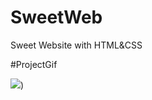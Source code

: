 # SweetWeb
Sweet Website with HTML&CSS

#ProjectGif

![](https://github.com/Advocateilker/SweetWeb/blob/main/sweetAppGifResp.gif))
